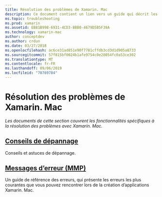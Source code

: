 ```yaml
---
title: Résolution des problèmes de Xamarin. Mac
description: Ce document contient un lien vers un guide qui décrit les conseils généraux de dépannage pour le développement Xamarin. Mac, et un autre guide qui répertorie les erreurs générées par MMP, l’outil qui empaquette les assemblys dans une application Mac.
ms.topic: troubleshooting
ms.prod: xamarin
ms.assetid: EB81B998-6931-4CD3-8BB0-4679D5B5F39A
ms.technology: xamarin-mac
author: conceptdev
ms.author: crdun
ms.date: 03/27/2018
ms.openlocfilehash: ac6ce31ad851e90f7781cffdb3cd3d1d905a8733
ms.sourcegitcommit: 57f815bf0024b1afe9754c0e28054fc0a53ce302
ms.translationtype: MT
ms.contentlocale: fr-FR
ms.lasthandoff: 09/06/2019
ms.locfileid: "70769784"
---
```

# <a name="xamarinmac-troubleshooting"></a>Résolution des problèmes de Xamarin. Mac 

_Les documents de cette section couvrent les fonctionnalités spécifiques à la résolution des problèmes avec Xamarin. Mac._

## <a name="troubleshooting-tipsmactroubleshootingtroubleshootingmd"></a>[Conseils de dépannage](~/mac/troubleshooting/troubleshooting.md)

Conseils et astuces de dépannage.

## <a name="errors-messages-mmpmactroubleshootingmmp-errorsmd"></a>[Messages d’erreur (MMP)](~/mac/troubleshooting/mmp-errors.md)

Un guide de référence des erreurs, qui présente les erreurs les plus courantes que vous pouvez rencontrer lors de la création d’applications Xamarin. Mac.
